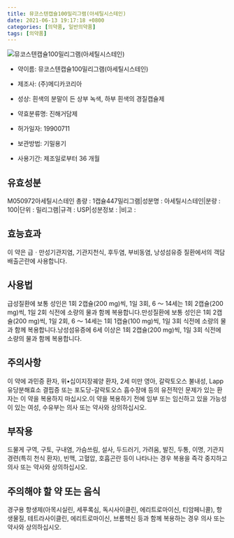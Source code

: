 ```yaml
---
title: 뮤코스텐캡슐100밀리그램(아세틸시스테인)
date: 2021-06-13 19:17:18 +0800
categories: [의약품, 일반의약품]
tags: [의약품]
---
```

![뮤코스텐캡슐100밀리그램(아세틸시스테인)](https://nedrug.mfds.go.kr/pbp/cmn/itemImageDownload/147427490112100092)

- 약이름: 뮤코스텐캡슐100밀리그램(아세틸시스테인)
- 제조사: (주)메디카코리아
- 성상: 흰색의 분말이 든 상부 녹색, 하부 흰색의 경질캡슐제

- 약효분류명: 진해거담제
- 허가일자: 19900711
- 보관방법: 기밀용기    
- 사용기간: 제조일로부터 36 개월
## 유효성분
M050972아세틸시스테인
총량 : 1캡슐447밀리그램|성분명 : 아세틸시스테인|분량 : 100|단위 : 밀리그램|규격 : USP|성분정보 : |비고 :
## 효능효과
이 약은 급ㆍ만성기관지염, 기관지천식, 후두염, 부비동염, 낭성섬유증 질환에서의 객담배출곤란에 사용합니다.
## 사용법
급성질환에 보통 성인은 1회 2캡슐(200 mg)씩, 1일 3회, 6 ～ 14세는 1회 2캡슐(200 mg)씩, 1일 2회 식전에 소량의 물과 함께 복용합니다.만성질환에 보통 성인은 1회 2캡슐(200 mg)씩, 1일 2회, 6 ～ 14세는 1회 1캡슐(100 mg)씩, 1일 3회 식전에 소량의 물과 함께 복용합니다.낭성섬유증에 6세 이상은 1회 2캡슐(200 mg)씩, 1일 3회 식전에 소량의 물과 함께 복용합니다.
## 주의사항
이 약에 과민증 환자, 위•십이지장궤양 환자, 2세 미만 영아, 갈락토오스 불내성, Lapp 유당분해효소 결핍증 또는 포도당-갈락토오스 흡수장애 등의 유전적인 문제가 있는 환자는 이 약을 복용하지 마십시오.이 약을 복용하기 전에 임부 또는 임신하고 있을 가능성이 있는 여성, 수유부는 의사 또는 약사와 상의하십시오.
## 부작용
드물게 구역, 구토, 구내염, 가슴쓰림, 설사, 두드러기, 가려움, 발진, 두통, 이명, 기관지경련(특히 천식 환자), 빈맥, 고혈압, 호흡곤란 등이 나타나는 경우 복용을 즉각 중지하고 의사 또는 약사와 상의하십시오.
## 주의해야 할 약 또는 음식
경구용 항생제(아목시실린, 세푸록심, 독시사이클린, 에리트로마이신, 티암페니콜), 항생물질, 테트라사이클린, 에리트로마이신, 브롬헥신 등과 함께 복용하는 경우 의사 또는 약사와 상의하십시오.
